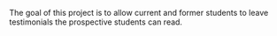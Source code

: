 The goal of this project is to allow current and former students to leave testimonials the prospective students can read.
